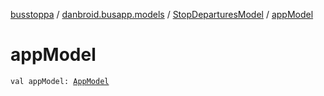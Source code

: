 [busstoppa](../../index.md) / [danbroid.busapp.models](../index.md) / [StopDeparturesModel](index.md) / [appModel](./app-model.md)

# appModel

`val appModel: `[`AppModel`](../-app-model/index.md)